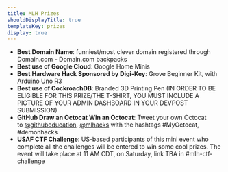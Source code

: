 ```yaml
---
title: MLH Prizes
shouldDisplayTitle: true
templateKey: prizes
display: true
---
```

* **Best Domain Name**: funniest/most clever domain registered through Domain.com - Domain.com backpacks
* **Best use of Google Cloud**: Google Home Minis
* **Best Hardware Hack Sponsored by Digi-Key**: Grove Beginner Kit, with Arduino Uno R3
* **Best use of CockroachDB**: Branded 3D Printing Pen (IN ORDER TO BE ELIGIBLE FOR THIS PRIZE/THE T-SHIRT, YOU MUST INCLUDE A PICTURE OF YOUR ADMIN DASHBOARD IN YOUR DEVPOST SUBMISSION)
* **GitHub Draw an Octocat Win an Octocat**: Tweet your own Octocat to [@githubeducation](https://github.com/githubeducation), [@mlhacks](https://github.com/mlhacks) with the hashtags #MyOctocat, #demonhacks
* **USAF CTF Challenge**: US-based participants of this mini event who complete all the challenges will be entered to win some cool prizes. The event will take place at 11 AM CDT, on Saturday, link TBA in #mlh-ctf-challenge
